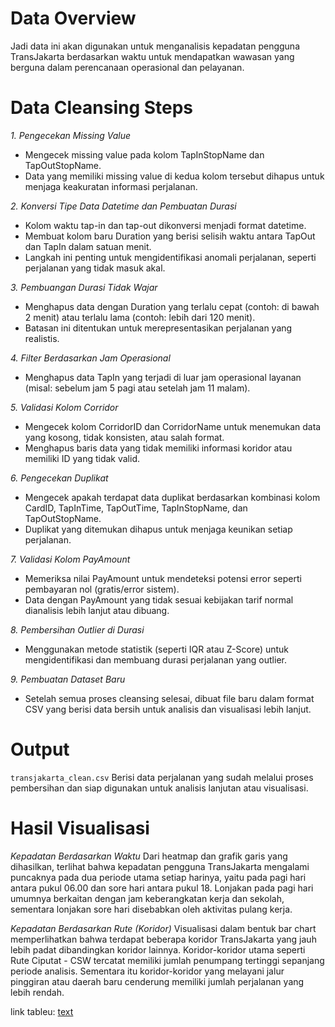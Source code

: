 # Data Overview
Jadi data ini akan digunakan untuk menganalisis kepadatan pengguna TransJakarta berdasarkan waktu untuk mendapatkan wawasan yang berguna dalam perencanaan operasional dan pelayanan. 

# Data Cleansing Steps
*1. Pengecekan Missing Value*
- Mengecek missing value pada kolom TapInStopName dan TapOutStopName.
- Data yang memiliki missing value di kedua kolom tersebut dihapus untuk menjaga keakuratan informasi perjalanan.

*2. Konversi Tipe Data Datetime dan Pembuatan Durasi*
- Kolom waktu tap-in dan tap-out dikonversi menjadi format datetime.
- Membuat kolom baru Duration yang berisi selisih waktu antara TapOut dan TapIn dalam satuan menit.
- Langkah ini penting untuk mengidentifikasi anomali perjalanan, seperti perjalanan yang tidak masuk akal.

*3. Pembuangan Durasi Tidak Wajar*
- Menghapus data dengan Duration yang terlalu cepat (contoh: di bawah 2 menit) atau terlalu lama (contoh: lebih dari 120 menit).
- Batasan ini ditentukan untuk merepresentasikan perjalanan yang realistis.

*4. Filter Berdasarkan Jam Operasional*
- Menghapus data TapIn yang terjadi di luar jam operasional layanan (misal: sebelum jam 5 pagi atau setelah jam 11 malam).

*5. Validasi Kolom Corridor*
- Mengecek kolom CorridorID dan CorridorName untuk menemukan data yang kosong, tidak konsisten, atau salah format.
- Menghapus baris data yang tidak memiliki informasi koridor atau memiliki ID yang tidak valid.

*6. Pengecekan Duplikat*

- Mengecek apakah terdapat data duplikat berdasarkan kombinasi kolom CardID, TapInTime, TapOutTime, TapInStopName, dan TapOutStopName.
- Duplikat yang ditemukan dihapus untuk menjaga keunikan setiap perjalanan.

*7. Validasi Kolom PayAmount*
- Memeriksa nilai PayAmount untuk mendeteksi potensi error seperti pembayaran nol (gratis/error sistem).
- Data dengan PayAmount yang tidak sesuai kebijakan tarif normal dianalisis lebih lanjut atau dibuang.

*8. Pembersihan Outlier di Durasi*
- Menggunakan metode statistik (seperti IQR atau Z-Score) untuk mengidentifikasi dan membuang durasi perjalanan yang outlier.

*9. Pembuatan Dataset Baru*
- Setelah semua proses cleansing selesai, dibuat file baru dalam format CSV yang berisi data bersih untuk analisis dan visualisasi lebih lanjut.

# Output
`transjakarta_clean.csv`
Berisi data perjalanan yang sudah melalui proses pembersihan dan siap digunakan untuk analisis lanjutan atau visualisasi.

# Hasil Visualisasi

*Kepadatan Berdasarkan Waktu*
Dari heatmap dan grafik garis yang dihasilkan, terlihat bahwa kepadatan pengguna TransJakarta mengalami puncaknya pada dua periode utama setiap harinya, yaitu pada pagi hari antara pukul 06.00 dan sore hari antara pukul 18. Lonjakan pada pagi hari umumnya berkaitan dengan jam keberangkatan kerja dan sekolah, sementara lonjakan sore hari disebabkan oleh aktivitas pulang kerja. 

*Kepadatan Berdasarkan Rute (Koridor)*
Visualisasi dalam bentuk bar chart memperlihatkan bahwa terdapat beberapa koridor TransJakarta yang jauh lebih padat dibandingkan koridor lainnya. Koridor-koridor utama seperti Rute Ciputat - CSW tercatat memiliki jumlah penumpang tertinggi sepanjang periode analisis. Sementara itu koridor-koridor yang melayani jalur pinggiran atau daerah baru cenderung memiliki jumlah perjalanan yang lebih rendah.

link tableu: [text](https://public.tableau.com/app/profile/raihan.alifianto/viz/Book2_17458506698900/Sheet2?publish=yes)

